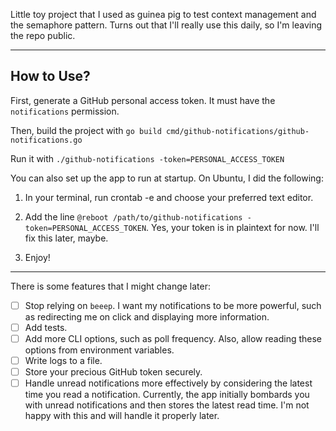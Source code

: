 Little toy project that I used as guinea pig to test context management and the semaphore pattern. Turns out that I'll really use this daily, so I'm leaving the repo public.


---

## How to Use?

First, generate a GitHub personal access token. It must have the `notifications` permission.

Then, build the project with `go build cmd/github-notifications/github-notifications.go`

Run it with `./github-notifications -token=PERSONAL_ACCESS_TOKEN`

You can also set up the app to run at startup. On Ubuntu, I did the following:

1. In your terminal, run crontab -e and choose your preferred text editor.

2. Add the line `@reboot /path/to/github-notifications -token=PERSONAL_ACCESS_TOKEN`. Yes, your token is in plaintext for now. I'll fix this later, maybe.

3. Enjoy!

---

There is some features that I might change later:

- [ ] Stop relying on `beeep`. I want my notifications to be more powerful, such as redirecting me on click and displaying more information.
- [ ] Add tests.
- [ ] Add more CLI options, such as poll frequency. Also, allow reading these options from environment variables.
- [ ] Write logs to a file.
- [ ] Store your precious GitHub token securely.
- [ ] Handle unread notifications more effectively by considering the latest time you read a notification. Currently, the app initially bombards you with unread notifications and then stores the latest read time. I'm not happy with this and will handle it properly later.
